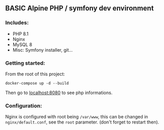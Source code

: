## BASIC Alpine PHP / symfony dev environment

### Includes:

- PHP 8.1
- Nginx
- MySQL 8
- Misc: Symfony installer, git...

### Getting started:

From the root of this project:

`docker-compose up -d --build`

Then go to [localhost:8080](localhost:8080) to see php informations.

### Configuration: 

Nginx is configured with root being `/var/www`, this can be changed in `nginx/default.conf`, see the `root` parameter. (don't forget to restart then).
 